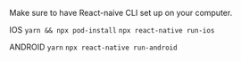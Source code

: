 Make sure to have React-naive CLI set up on your computer.

IOS
`yarn && npx pod-install`
`npx react-native run-ios`

ANDROID
`yarn`
`npx react-native run-android`
